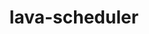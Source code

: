 ---
parent_project: lava
permalink: /engineering/projects/lava/lava-scheduler/
project_link_name: lava-scheduler
project_stats: 'true'
project_url: n/a
image:
  featured: 'true'
  path: /assets/images/projects/lava.png
title: lava-scheduler
display: "false"
---